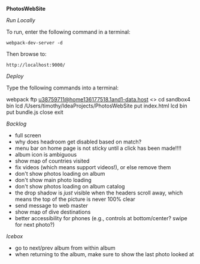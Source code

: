 **PhotosWebSite**

*Run Locally*

To run, enter the following command in a terminal:

    webpack-dev-server -d

Then browse to:

    http://localhost:9000/

*Deploy*

Type the following commands into a terminal:

webpack
ftp u38759711@home136177518.1and1-data.host
<<enter password>>
cd sandbox4
bin
lcd /Users/timothy/IdeaProjects/PhotosWebSite
put index.html
lcd bin
put bundle.js
close
exit

*Backlog*

* full screen
* why does headroom get disabled based on match?
* menu bar on home page is not sticky until a click has been made!!!!
* album icon is ambiguous
* show map of countries visited
* fix videos (which means support videos!), or else remove them
* don't show photos loading on album
* don't show main photo loading
* don't show photos loading on album catalog
* the drop shadow is _just_ visible when the headers scroll away, which means the top of the picture is never 100% clear
* send message to web master
* show map of dive destinations
* better accessibility for phones (e.g., controls at bottom/center? swipe for next photo?)

*Icebox*
* go to next/prev album from within album
* when returning to the album, make sure to show the last photo looked at


